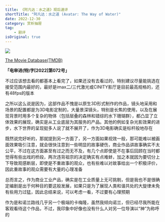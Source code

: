 ```yaml
---
title: 《阿凡达：水之道》观后速评
shortTitle: "阿凡达：水之道 (Avatar: The Way of Water)"
date: 2022-12-30
category: 赏析抽屉
tag:
    - 剧评
isOriginal: true
---
```


![](https://i.focotx.net/blog/2024/08/9d99985f939e6495ef9be5a0d7f4c915.jpeg)

[The Movie Database(TMDB)](https://www.themoviedb.org/movie/76600-avatar-the-way-of-water "阿凡达：水之道 (2022)")

**「电审进(特)字[2022]第072号」**

​不过应该想去看的都基本上看完了，如果还没有去看过的，特别建议尽量能挑选在接受范围内最好的，最好是imax二/三代激光或CINITY影厅是目前最高规格的，还有48fps的版本

<!-- more -->

​之所以这么说是因为，这部作品不愧是以原生3D形式制作的作品，镜头地采用和场景的配置都是为3D电影定制的，大量景深镜头，特别是长焦的使用，以及在展现背景时用多个复杂的物体（包括层叠的森林和错综的水下珊瑚群），都凸显了立体效果的展现，确实是从工业底层为其服务的产品。其他的例如复杂光影效果的进步，水下世界的呈现挺多人说了就不展开了，作为3D电影确实是标杆般地存在

​既然说完好听的，那就提到另一方面了，另一方面如果视效一般，那可能难以被画面效果吸引注意，就会很快注意到一些明显的故事硬伤，商业作品讲故事确实不太公平，不过在这方面甚至有过之而无不及，有几个点即使是不在事后回顾在当时都觉得有些出戏的桥段，两次违背祖宗的决定确实有点难蚌，加之本就因为要切分上下导致观感断层，即使是不重故事的观众，也有些难以对故事给出一个积极评价，因此重故事的观众需要有大量的心理准备

​总而言之，作为商业工业产品，确实是在工业质量上无可挑剔，但是我也不是很确定编剧是出于何种目的要这般发展，如果只是为了展现人类和谐共处的大旋律未免有些用力过猛，因此总结来说，可以考虑一看，不过要有心理预期

​作为是和诺兰路线几乎另一个极端的卡梅隆，虽然我倾向诺兰，但已经尽我所能在客观看待这个作品，不过，我印象中好像也没有什么人对另一位导演以“神”为称呼的